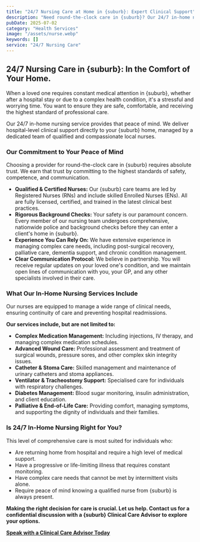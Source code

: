 ```yaml
---
title: "24/7 Nursing Care at Home in {suburb}: Expert Clinical Support"
description: "Need round-the-clock care in {suburb}? Our 24/7 in-home nursing services provide expert, compassionate clinical support for complex health needs."
pubDate: 2025-07-02
category: "Health Services"
image: "/assets/nurse.webp"
keywords: []
service: "24/7 Nursing Care"
---
```


## 24/7 Nursing Care in {suburb}: In the Comfort of Your Home.

When a loved one requires constant medical attention in {suburb}, whether after a hospital stay or due to a complex health condition, it's a stressful and worrying time. You want to ensure they are safe, comfortable, and receiving the highest standard of professional care.

Our 24/7 in-home nursing service provides that peace of mind. We deliver hospital-level clinical support directly to your {suburb} home, managed by a dedicated team of qualified and compassionate local nurses.

### Our Commitment to Your Peace of Mind

Choosing a provider for round-the-clock care in {suburb} requires absolute trust. We earn that trust by committing to the highest standards of safety, competence, and communication.

*   **Qualified & Certified Nurses:** Our {suburb} care teams are led by Registered Nurses (RNs) and include skilled Enrolled Nurses (ENs). All are fully licensed, certified, and trained in the latest clinical best practices.
*   **Rigorous Background Checks:** Your safety is our paramount concern. Every member of our nursing team undergoes comprehensive, nationwide police and background checks before they can enter a client's home in {suburb}.
*   **Experience You Can Rely On:** We have extensive experience in managing complex care needs, including post-surgical recovery, palliative care, dementia support, and chronic condition management.
*   **Clear Communication Protocol:** We believe in partnership. You will receive regular updates on your loved one's condition, and we maintain open lines of communication with you, your GP, and any other specialists involved in their care.

### What Our In-Home Nursing Services Include

Our nurses are equipped to manage a wide range of clinical needs, ensuring continuity of care and preventing hospital readmissions.

**Our services include, but are not limited to:**

*   **Complex Medication Management:** Including injections, IV therapy, and managing complex medication schedules.
*   **Advanced Wound Care:** Professional assessment and treatment of surgical wounds, pressure sores, and other complex skin integrity issues.
*   **Catheter & Stoma Care:** Skilled management and maintenance of urinary catheters and stoma appliances.
*   **Ventilator & Tracheostomy Support:** Specialised care for individuals with respiratory challenges.
*   **Diabetes Management:** Blood sugar monitoring, insulin administration, and client education.
*   **Palliative & End-of-Life Care:** Providing comfort, managing symptoms, and supporting the dignity of individuals and their families.

### Is 24/7 In-Home Nursing Right for You?

This level of comprehensive care is most suited for individuals who:
*   Are returning home from hospital and require a high level of medical support.
*   Have a progressive or life-limiting illness that requires constant monitoring.
*   Have complex care needs that cannot be met by intermittent visits alone.
*   Require peace of mind knowing a qualified nurse from {suburb} is always present.

**Making the right decision for care is crucial. Let us help. Contact us for a confidential discussion with a {suburb} Clinical Care Advisor to explore your options.**

**[Speak with a Clinical Care Advisor Today](/contact)**

‍

